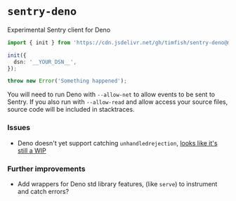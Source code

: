 # `sentry-deno`

Experimental Sentry client for Deno

```ts
import { init } from 'https://cdn.jsdelivr.net/gh/timfish/sentry-deno@master/mod.ts';

init({
  dsn: '__YOUR_DSN__',
});

throw new Error('Something happened');
```

You will need to run Deno with `--allow-net` to allow events to be sent to
Sentry. If you also run with `--allow-read` and allow access your source files,
source code will be included in stacktraces.

### Issues

- Deno doesn't yet support catching `unhandledrejection`,
  [looks like it's still a WIP](https://github.com/denoland/deno/pull/15210)

### Further improvements

- Add wrappers for Deno std library features, (like `serve`) to instrument and
  catch errors?
